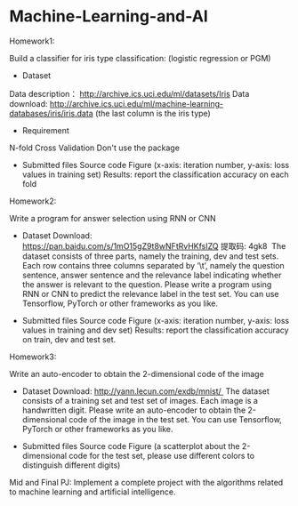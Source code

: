 # Machine-Learning-and-AI

Homework1:

Build a classifier for iris type classification: (logistic regression or PGM)

- Dataset

Data description： http://archive.ics.uci.edu/ml/datasets/Iris
Data download: http://archive.ics.uci.edu/ml/machine-learning-databases/iris/iris.data     (the last column is the iris type)

- Requirement

N-fold Cross Validation
Don't use the package

- Submitted files
Source code 
Figure (x-axis: iteration number, y-axis: loss values in training set)
Results: report the classification accuracy on each fold

Homework2:

Write a program for answer selection using RNN or CNN

- Dataset
Download:  https://pan.baidu.com/s/1mO15gZ9t8wNFtRvHKfsIZQ  提取码: 4gk8 
The dataset consists of three parts, namely the training, dev and test sets.
Each row contains three columns separated by ‘\t’, namely the question sentence, answer sentence and the relevance label indicating whether the answer is relevant to the question.
Please write a program using RNN or CNN to predict the relevance label in the test set. You can use Tensorflow, PyTorch or other frameworks as you like. 

- Submitted files
Source code 
Figure (x-axis: iteration number, y-axis: loss values in training and dev set)
Results: report the classification accuracy on train, dev and test set.


Homework3:

Write an auto-encoder to obtain the 2-dimensional code of the image

- Dataset
Download:  http://yann.lecun.com/exdb/mnist/ 
The dataset consists of a training set and test set of images. Each image is a handwritten digit.
Please write an auto-encoder to obtain the 2-dimensional code of the image in the test set. You can use Tensorflow, PyTorch or other frameworks as you like. 

- Submitted files
Source code 
Figure (a scatterplot about the 2-dimensional code for the test set, please use different colors to distinguish different digits)

Mid and Final PJ:
Implement a complete project with the algorithms related to machine learning and artificial intelligence. 
